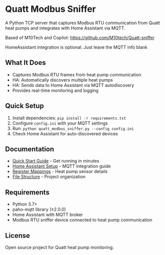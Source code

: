 # Quatt Modbus Sniffer

A Python TCP server that captures Modbus RTU communication from Quatt heat pumps and integrates with Home Assistant via MQTT.

Based of M10Tech and Copilot: https://github.com/M10tech/Quatt-sniffer

HomeAssistant integration is optional. Just leave the MQTT info blank

## What It Does
- Captures Modbus RTU frames from heat pump communication
- HA: Automatically discovers multiple heat pumps
- HA: Sends data to Home Assistant via MQTT autodiscovery 
- Provides real-time monitoring and logging

## Quick Setup
1. Install dependencies: `pip install -r requirements.txt`
2. Configure `config.ini` with your MQTT settings
3. Run: `python quatt_modbus_sniffer.py --config config.ini`
4. Check Home Assistant for auto-discovered devices

## Documentation
- [Quick Start Guide](QUICKSTART.md) - Get running in minutes
- [Home Assistant Setup](HOME_ASSISTANT_SETUP.md) - MQTT integration guide
- [Register Mappings](REGISTER_MAPPINGS.md) - Heat pump sensor details
- [File Structure](FILE_STRUCTURE.md) - Project organization

## Requirements
- Python 3.7+
- paho-mqtt library (≥2.0.0)
- Home Assistant with MQTT broker
- Modbus RTU sniffer device connected to heat pump communication

## License
Open source project for Quatt heat pump monitoring.